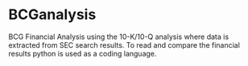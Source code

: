 # BCGanalysis
BCG Financial Analysis using the 10-K/10-Q analysis where data is extracted from SEC search results. To read and compare the financial results python is used as a coding language. 
